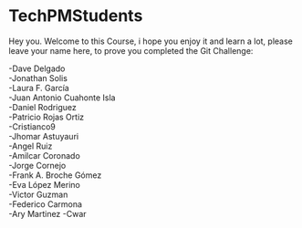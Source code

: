 # TechPMStudents

Hey you. Welcome to this Course, i hope you enjoy it and learn a lot, please leave your name here, to prove you completed the Git Challenge:

-Dave Delgado  
-Jonathan Solis  
-Laura F. García  
-Juan Antonio Cuahonte Isla  
-Daniel Rodriguez  
-Patricio Rojas Ortiz  
-Cristianco9  
-Jhomar Astuyauri    
-Angel Ruiz   
-Amilcar Coronado   
-Jorge Cornejo   
-Frank A. Broche Gómez   
-Eva López Merino    
-Victor Guzman   
-Federico Carmona   
-Ary Martinez
-Cwar

